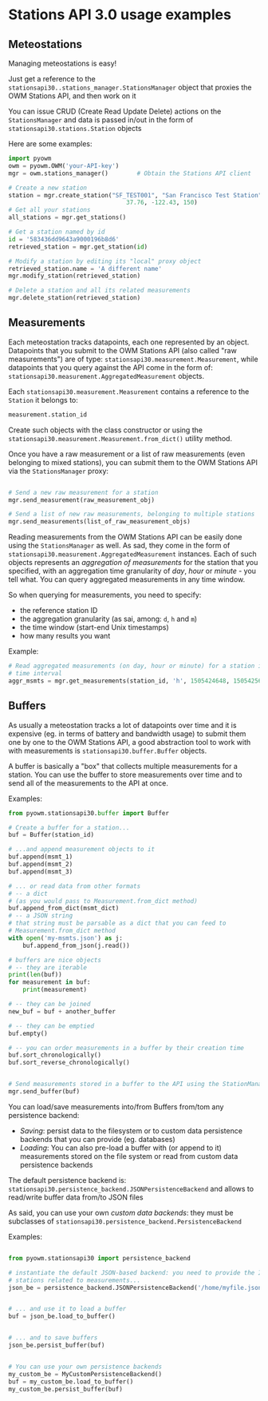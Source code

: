 # Stations API 3.0 usage examples


## Meteostations

Managing meteostations is easy!

Just get a reference to the `stationsapi30..stations_manager.StationsManager` 
object that proxies the OWM Stations API, and then work on it

You can issue CRUD (Create Read Update Delete) actions on the `StationsManager`
and data is passed in/out in the form of `stationsapi30.stations.Station` objects

Here are some examples:

```python
import pyowm
owm = pyowm.OWM('your-API-key')
mgr = owm.stations_manager()        # Obtain the Stations API client

# Create a new station
station = mgr.create_station("SF_TEST001", "San Francisco Test Station",
                                 37.76, -122.43, 150)
# Get all your stations
all_stations = mgr.get_stations()

# Get a station named by id
id = '583436dd9643a9000196b8d6'
retrieved_station = mgr.get_station(id)

# Modify a station by editing its "local" proxy object
retrieved_station.name = 'A different name'
mgr.modify_station(retrieved_station)

# Delete a station and all its related measurements
mgr.delete_station(retrieved_station)

```

## Measurements

Each meteostation tracks datapoints, each one represented by an object.
Datapoints that you submit to the OWM Stations API (also called "raw
measurements") are of type: `stationsapi30.measurement.Measurement`, while 
datapoints that you query against the API come in the form of:
 `stationsapi30.measurement.AggregatedMeasurement` objects.


Each `stationsapi30.measurement.Measurement` contains a reference to the
`Station` it belongs to:

```python
measurement.station_id
```
  
Create such objects with the class constructor or using the
`stationsapi30.measurement.Measurement.from_dict()` utility method.


Once you have a raw measurement or a list of raw measurements (even belonging
to mixed stations), you can submit them to the OWM Stations API via 
the `StationsManager` proxy:


```python

# Send a new raw measurement for a station
mgr.send_measurement(raw_measurement_obj)

# Send a list of new raw measurements, belonging to multiple stations
mgr.send_measurements(list_of_raw_measurement_objs)
```

Reading measurements from the OWM Stations API can be easily done using the
`StationsManager` as well. As sad, they come in the form of 
`stationsapi30.measurement.AggregatedMeasurement` instances. Each of such
objects represents an *aggregation of measurements* for the station that you
specified, with an aggregation time granularity of *day*, *hour* or *minute* -
you tell what. You can query aggregated measurements in any time window.

So when querying for measurements, you need to specify:
  - the reference station ID
  - the aggregation granularity (as sai, among: `d`, `h` and `m`)
  - the time window (start-end Unix timestamps)
  - how many results you want

Example:

```python
# Read aggregated measurements (on day, hour or minute) for a station in a given
# time interval
aggr_msmts = mgr.get_measurements(station_id, 'h', 1505424648, 1505425648, limit=5)

```

## Buffers

As usually a meteostation tracks a lot of datapoints over time and it is expensive
(eg. in terms of battery and bandwidth usage) to submit them one by one to the
OWM Stations API, a good abstraction tool to work with with measurements is 
`stationsapi30.buffer.Buffer` objects.

A buffer is basically a "box" that collects multiple measurements for a station.
You can use the buffer to store measurements over time and to send all of the 
measurements to the API at once.

Examples:


```python
from pyowm.stationsapi30.buffer import Buffer

# Create a buffer for a station...
buf = Buffer(station_id)

# ...and append measurement objects to it
buf.append(msmt_1)
buf.append(msmt_2)
buf.append(msmt_3)

# ... or read data from other formats
# -- a dict
# (as you would pass to Measurement.from_dict method)
buf.append_from_dict(msmt_dict)
# -- a JSON string
# that string must be parsable as a dict that you can feed to
# Measurement.from_dict method
with open('my-msmts.json') as j:
    buf.append_from_json(j.read())

# buffers are nice objects
# -- they are iterable
print(len(buf))
for measurement in buf:
    print(measurement)

# -- they can be joined
new_buf = buf + another_buffer

# -- they can be emptied
buf.empty()

# -- you can order measurements in a buffer by their creation time
buf.sort_chronologically()
buf.sort_reverse_chronologically()


# Send measurements stored in a buffer to the API using the StationManager object
mgr.send_buffer(buf)
```

You can load/save measurements into/from Buffers from/tom any persistence backend:
  - *Saving*: persist data to the filesystem or to custom data persistence 
    backends that you can provide (eg. databases)
  - *Loading*: You can also pre-load a buffer with (or append to it) measurements 
    stored on the file system or read from custom data persistence backends

The default persistence backend is: `stationsapi30.persistence_backend.JSONPersistenceBackend` 
and allows to read/write buffer data from/to JSON files

As said, you can use your own *custom data backends*: they must be
subclasses of `stationsapi30.persistence_backend.PersistenceBackend`


Examples:

```python

from pyowm.stationsapi30 import persistence_backend

# instantiate the default JSON-based backend: you need to provide the ID of the 
# stations related to measurements...
json_be = persistence_backend.JSONPersistenceBackend('/home/myfile.json', station_id)


# ... and use it to load a buffer
buf = json_be.load_to_buffer()


# ... and to save buffers
json_be.persist_buffer(buf)


# You can use your own persistence backends
my_custom_be = MyCustomPersistenceBackend()
buf = my_custom_be.load_to_buffer()
my_custom_be.persist_buffer(buf)
```